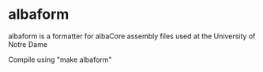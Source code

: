 # albaform
albaform is a formatter for albaCore assembly files used at the University of Notre Dame

Compile using "make albaform"
